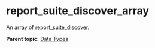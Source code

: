 # report\_suite\_discover\_array

An array of [report\_suite\_discover](r_report_suite_discover.md#).

**Parent topic:** [Data Types](../data_types/c_datatypes.md)

